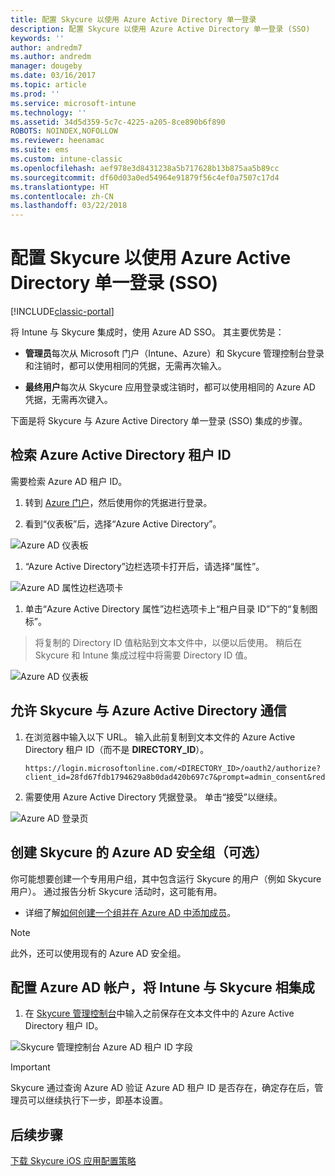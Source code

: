 ```yaml
---
title: 配置 Skycure 以使用 Azure Active Directory 单一登录
description: 配置 Skycure 以使用 Azure Active Directory 单一登录 (SSO)
keywords: ''
author: andredm7
ms.author: andredm
manager: dougeby
ms.date: 03/16/2017
ms.topic: article
ms.prod: ''
ms.service: microsoft-intune
ms.technology: ''
ms.assetid: 34d5d359-5c7c-4225-a205-8ce890b6f890
ROBOTS: NOINDEX,NOFOLLOW
ms.reviewer: heenamac
ms.suite: ems
ms.custom: intune-classic
ms.openlocfilehash: aef978e3d8431238a5b717628b13b875aa5b89cc
ms.sourcegitcommit: df60d03a0ed54964e91879f56c4ef0a7507c17d4
ms.translationtype: HT
ms.contentlocale: zh-CN
ms.lasthandoff: 03/22/2018
---
```

# <a name="configure-skycure-to-use-azure-active-directory-single-sign-on-sso"></a>配置 Skycure 以使用 Azure Active Directory 单一登录 (SSO)

[!INCLUDE[classic-portal](../includes/classic-portal.md)]

将 Intune 与 Skycure 集成时，使用 Azure AD SSO。 其主要优势是：

-   **管理员**每次从 Microsoft 门户（Intune、Azure）和 Skycure 管理控制台登录和注销时，都可以使用相同的凭据，无需再次输入。

-   **最终用户**每次从 Skycure 应用登录或注销时，都可以使用相同的 Azure AD 凭据，无需再次键入。

下面是将 Skycure 与 Azure Active Directory 单一登录 (SSO) 集成的步骤。

## <a name="to-retrieve-the-azure-active-directory-tenant-id"></a>检索 Azure Active Directory 租户 ID

需要检索 Azure AD 租户 ID。

1.  转到 [Azure 门户](https://portal.azure.com/)，然后使用你的凭据进行登录。

2.  看到“仪表板”后，选择“Azure Active Directory”。

![Azure AD 仪表板](../media/mtp/skycure-sso-1.png)

1.  “Azure Active Directory”边栏选项卡打开后，请选择“属性”。

![Azure AD 属性边栏选项卡](../media/mtp/skycure-sso-2.png)

1.  单击“Azure Active Directory 属性”边栏选项卡上“租户目录 ID”下的“复制图标”。

> 将复制的 Directory ID 值粘贴到文本文件中，以便以后使用。 稍后在 Skycure 和 Intune 集成过程中将需要 Directory ID 值。

![Azure AD 仪表板](../media/mtp/skycure-sso-3.png)

## <a name="allow-skycure-to-communicate-with-azure-active-directory"></a>允许 Skycure 与 Azure Active Directory 通信

1.  在浏览器中输入以下 URL。 输入此前复制到文本文件的 Azure Active Directory 租户 ID（而不是 **DIRECTORY_ID**）。

        https://login.microsoftonline.com/<DIRECTORY_ID>/oauth2/authorize?client_id=28fd67fdb1794629a8b0dad420b697c7&prompt=admin_consent&redirect_uri=https%3A%2F%2Fmc.skycure.com%2Fapi%2Fexternal%2Fmdm%2Faad_app_consent%2Fmanagement_callback&response_type=code

2.  需要使用 Azure Active Directory 凭据登录。 单击“接受”以继续。

![Azure AD 登录页](../media/mtp/skycure-sso-4.png)

## <a name="create-an-azure-ad-security-group-for-skycure-optional"></a>创建 Skycure 的 Azure AD 安全组（可选）

你可能想要创建一个专用用户组，其中包含运行 Skycure 的用户（例如 Skycure 用户）。 通过报告分析 Skycure 活动时，这可能有用。

-   详细了解[如何创建一个组并在 Azure AD 中添加成员](https://docs.microsoft.com/azure/active-directory/active-directory-groups-create-azure-portal)。

> [!NOTE] 
> 此外，还可以使用现有的 Azure AD 安全组。

## <a name="configure-the-azure-ad-account-to-integrate-intune-with-skycure"></a>配置 Azure AD 帐户，将 Intune 与 Skycure 相集成

1.  在 [Skycure 管理控制台](https://aad.skycure.com/)中输入之前保存在文本文件中的 Azure Active Directory 租户 ID。

![Skycure 管理控制台 Azure AD 租户 ID 字段](../media/mtp/skycure-sso-5.png)

> [!IMPORTANT] 
> Skycure 通过查询 Azure AD 验证 Azure AD 租户 ID 是否存在，确定存在后，管理员可以继续执行下一步，即基本设置。

## <a name="next-steps"></a>后续步骤

[下载 Skycure iOS 应用配置策略](/intune-classic/deploy-use/download-skycure-ios-app-configuration-policy)
